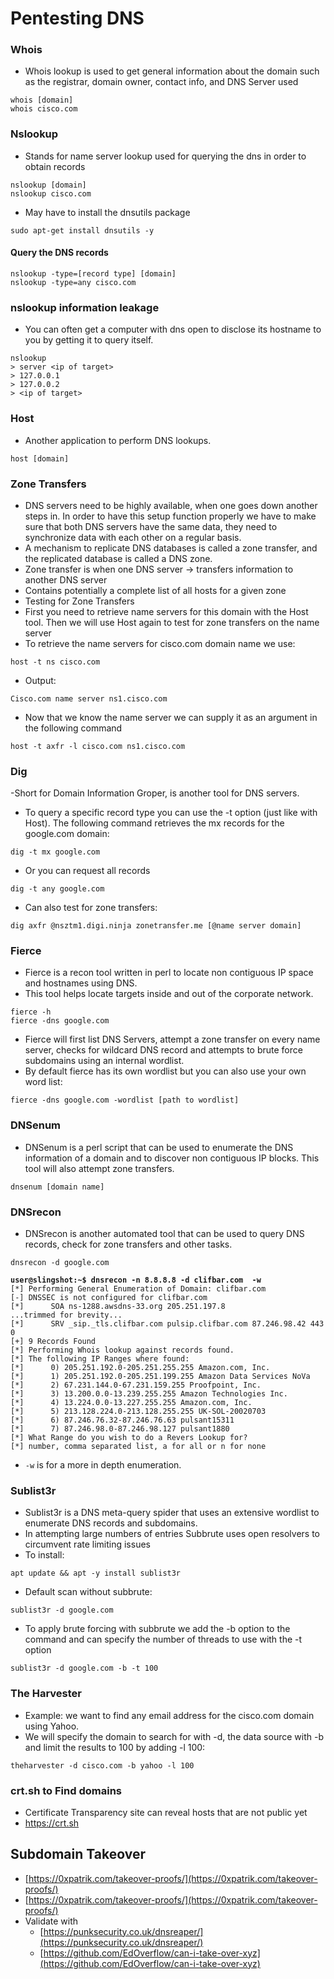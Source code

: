 # Pentesting DNS

### **Whois**

* Whois lookup is used to get general information about the domain such as the registrar, domain owner, contact info, and DNS Server used

```
whois [domain]
whois cisco.com
```

### **Nslookup**

* Stands for name server lookup used for querying the dns in order to obtain records

```
nslookup [domain]
nslookup cisco.com
```

* May have to install the dnsutils package

```
sudo apt-get install dnsutils -y
```

#### **Query the DNS records**

```
nslookup -type=[record type] [domain]
nslookup -type=any cisco.com
```

### nslookup information leakage&#x20;

* You can often get a computer with dns open to disclose its hostname to you by getting it to query itself.

```
nslookup
> server <ip of target>
> 127.0.0.1
> 127.0.0.2
> <ip of target>
```

### **Host**

* Another application to perform DNS lookups.

```
host [domain]
```

### **Zone Transfers**

* DNS servers need to be highly available, when one goes down another steps in. In order to have this setup function properly we have to make sure that both DNS servers have the same data, they need to synchronize data with each other on a regular basis.
* A mechanism to replicate DNS databases is called a zone transfer, and the replicated database is called a DNS zone.
* Zone transfer is when one DNS server -> transfers information to another DNS server
* Contains potentially a complete list of all hosts for a given zone
* Testing for Zone Transfers
* First you need to retrieve name servers for this domain with the Host tool. Then we will use Host again to test for zone transfers on the name server
* To retrieve the name servers for cisco.com domain name we use:

```
host -t ns cisco.com
```

* Output:

```
Cisco.com name server ns1.cisco.com
```

* Now that we know the name server we can supply it as an argument in the following command

```
host -t axfr -l cisco.com ns1.cisco.com
```

### **Dig**

\-Short for Domain Information Groper, is another tool for DNS servers.

* To query a specific record type you can use the -t option (just like with Host). The following command retrieves the mx records for the google.com domain:

```
dig -t mx google.com
```

* Or you can request all records

```
dig -t any google.com
```

* Can also test for zone transfers:

```
dig axfr @nsztm1.digi.ninja zonetransfer.me [@name server domain]
```

### **Fierce**

* Fierce is a recon tool written in perl to locate non contiguous IP space and hostnames using DNS.
* This tool helps locate targets inside and out of the corporate network.

```
fierce -h  
fierce -dns google.com
```

* Fierce will first list DNS Servers, attempt a zone transfer on every name server, checks for wildcard DNS record and attempts to brute force subdomains using an internal wordlist.
* By default fierce has its own wordlist but you can also use your own word list:

```
fierce -dns google.com -wordlist [path to wordlist]
```

### **DNSenum**

* DNSenum is a perl script that can be used to enumerate the DNS information of a domain and to discover non contiguous IP blocks. This tool will also attempt zone transfers.

```
dnsenum [domain name]
```

### **DNSrecon**

* DNSrecon is another automated tool that can be used to query DNS records, check for zone transfers and other tasks.

```
dnsrecon -d google.com
```

<pre><code><strong>user@slingshot:~$ dnsrecon -n 8.8.8.8 -d clifbar.com  -w
</strong>[*] Performing General Enumeration of Domain: clifbar.com
[-] DNSSEC is not configured for clifbar.com
[*]      SOA ns-1288.awsdns-33.org 205.251.197.8
...trimmed for brevity...
[*]      SRV _sip._tls.clifbar.com pulsip.clifbar.com 87.246.98.42 443 0
[+] 9 Records Found
[*] Performing Whois lookup against records found.
[*] The following IP Ranges where found:
[*]      0) 205.251.192.0-205.251.255.255 Amazon.com, Inc.
[*]      1) 205.251.192.0-205.251.199.255 Amazon Data Services NoVa
[*]      2) 67.231.144.0-67.231.159.255 Proofpoint, Inc.
[*]      3) 13.200.0.0-13.239.255.255 Amazon Technologies Inc.
[*]      4) 13.224.0.0-13.227.255.255 Amazon.com, Inc.
[*]      5) 213.128.224.0-213.128.255.255 UK-SOL-20020703
[*]      6) 87.246.76.32-87.246.76.63 pulsant15311
[*]      7) 87.246.98.0-87.246.98.127 pulsant1880
[*] What Range do you wish to do a Revers Lookup for?
[*] number, comma separated list, a for all or n for none
</code></pre>

* `-w` is for a more in depth enumeration.

### **Sublist3r**

* Sublist3r is a DNS meta-query spider that uses an extensive wordlist to enumerate DNS records and subdomains.
* In attempting large numbers of entries Subbrute uses open resolvers to circumvent rate limiting issues
* To install:

```
apt update && apt -y install sublist3r
```

* Default scan without subbrute:

```
sublist3r -d google.com
```

* To apply brute forcing with subbrute we add the -b option to the command and can specify the number of threads to use with the -t option

```
sublist3r -d google.com -b -t 100
```

### **The Harvester**

* Example: we want to find any email address for the cisco.com domain using Yahoo.
* We will specify the domain to search for with -d, the data source with -b and limit the results to 100 by adding -l 100:

```
theharvester -d cisco.com -b yahoo -l 100
```

### crt.sh to Find domains

* Certificate Transparency site can reveal hosts that are not public yet
* https://crt.sh

## Subdomain Takeover

* [https://0xpatrik.com/takeover-proofs/](https://0xpatrik.com/takeover-proofs/)
* [https://0xpatrik.com/takeover-proofs/](https://0xpatrik.com/takeover-proofs/)
* Validate with&#x20;
  * [https://punksecurity.co.uk/dnsreaper/](https://punksecurity.co.uk/dnsreaper/)
  * [https://github.com/EdOverflow/can-i-take-over-xyz](https://github.com/EdOverflow/can-i-take-over-xyz)
